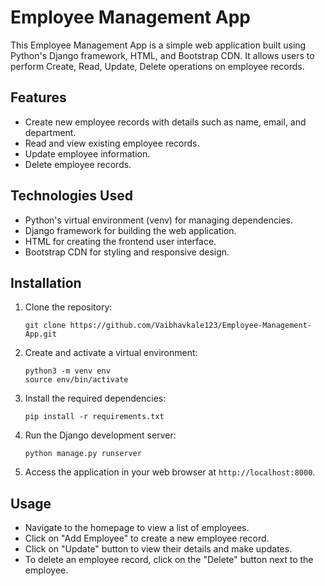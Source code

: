 # Employee Management App 

This Employee Management App is a simple web application built using Python's  Django framework, HTML, and Bootstrap CDN. It allows users to perform Create, Read, Update, Delete operations on employee records.

## Features
- Create new employee records with details such as name, email, and department.
- Read and view existing employee records.
- Update employee information.
- Delete employee records.

## Technologies Used
- Python's virtual environment (venv) for managing dependencies.
- Django framework for building the web application.
- HTML for creating the frontend user interface.
- Bootstrap CDN for styling and responsive design.

## Installation
1. Clone the repository:
   ```
   git clone https://github.com/Vaibhavkale123/Employee-Management-App.git
   ```
2. Create and activate a virtual environment:
   ```
   python3 -m venv env
   source env/bin/activate
   ```
3. Install the required dependencies:
   ```
   pip install -r requirements.txt
   ```
4. Run the Django development server:
   ```
   python manage.py runserver
   ```
5. Access the application in your web browser at `http://localhost:8000`.

## Usage
- Navigate to the homepage to view a list of employees.
- Click on "Add Employee" to create a new employee record.
- Click on "Update" button  to view their details and make updates.
- To delete an employee record, click on the "Delete" button next to the employee.
